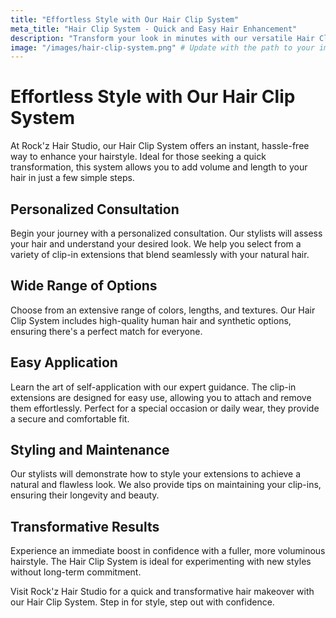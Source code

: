 ```yaml
---
title: "Effortless Style with Our Hair Clip System"
meta_title: "Hair Clip System - Quick and Easy Hair Enhancement"
description: "Transform your look in minutes with our versatile Hair Clip System, perfect for adding volume and length effortlessly."
image: "/images/hair-clip-system.png" # Update with the path to your image
---
```


# Effortless Style with Our Hair Clip System

At Rock'z Hair Studio, our Hair Clip System offers an instant, hassle-free way to enhance your hairstyle. Ideal for those seeking a quick transformation, this system allows you to add volume and length to your hair in just a few simple steps.

## Personalized Consultation

Begin your journey with a personalized consultation. Our stylists will assess your hair and understand your desired look. We help you select from a variety of clip-in extensions that blend seamlessly with your natural hair.

## Wide Range of Options

Choose from an extensive range of colors, lengths, and textures. Our Hair Clip System includes high-quality human hair and synthetic options, ensuring there's a perfect match for everyone.

## Easy Application

Learn the art of self-application with our expert guidance. The clip-in extensions are designed for easy use, allowing you to attach and remove them effortlessly. Perfect for a special occasion or daily wear, they provide a secure and comfortable fit.

## Styling and Maintenance

Our stylists will demonstrate how to style your extensions to achieve a natural and flawless look. We also provide tips on maintaining your clip-ins, ensuring their longevity and beauty.

## Transformative Results

Experience an immediate boost in confidence with a fuller, more voluminous hairstyle. The Hair Clip System is ideal for experimenting with new styles without long-term commitment.

Visit Rock'z Hair Studio for a quick and transformative hair makeover with our Hair Clip System. Step in for style, step out with confidence.
